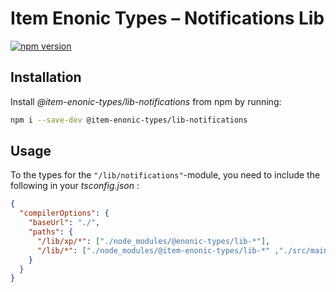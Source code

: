 # Item Enonic Types – Notifications Lib

[![npm version](https://badge.fury.io/js/@item-enonic-types%2Flib-notifications.svg)](https://badge.fury.io/js/@item-enonic-types%2Flib-notifications)

## Installation

Install *@item-enonic-types/lib-notifications* from npm by running:

```bash
npm i --save-dev @item-enonic-types/lib-notifications
```

## Usage

To the types for the `"/lib/notifications"`-module, you need to include the following in your *tsconfig.json* :

```json
{
  "compilerOptions": {
    "baseUrl": "./",
    "paths": {
      "/lib/xp/*": ["./node_modules/@enonic-types/lib-*"],
      "/lib/*": ["./node_modules/@item-enonic-types/lib-*" ,"./src/main/resources/lib/*"]
    }
  }
}
```